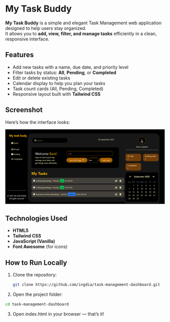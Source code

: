 #  My Task Buddy

**My Task Buddy** is a simple and elegant Task Management web application designed to help users stay organized.  
It allows you to **add, view, filter, and manage tasks** efficiently in a clean, responsive interface.

##  Features

-  Add new tasks with a name, due date, and priority level  
- Filter tasks by status: **All**, **Pending**, or **Completed**  
-  Edit or delete existing tasks  
-  Calendar display to help you plan your tasks  
-  Task count cards (All, Pending, Completed)  
-  Responsive layout built with **Tailwind CSS**

##  Screenshot

Here’s how the interface looks:

![My Task Buddy Screenshot](./assets/images/image.png)

##  Technologies Used

- **HTML5**  
- **Tailwind CSS**  
- **JavaScript (Vanilla)**  
- **Font Awesome** (for icons)

##  How to Run Locally

1. Clone the repository:

   ```bash 
   git clone https://github.com/ingdia/task-management-dashboard.git 
   ```


2. Open the project folder:

```bash
cd task-management-dashboard

```
3. Open index.html in your browser — that’s it!
